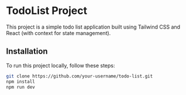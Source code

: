 # TodoList Project

This project is a simple todo list application built using Tailwind CSS and React (with context for state management).

## Installation

To run this project locally, follow these steps:

```bash
git clone https://github.com/your-username/todo-list.git
npm install
npm run dev

